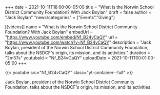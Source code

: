 +++
date = 2021-10-11T18:00:00-05:00
title = "What is the Norwin School District Community Foundation? With Jack Boylan"
draft = false
author = "Jack Boylan"
"news/categories" = ["Events","Giving"]

[[videos]]
  name        = "What is the Norwin School District Community Foundation? With Jack Boylan"
  embedUrl    = "https://www.youtube.com/embed/Nf_B24vCaQY"
  url         = "https://www.youtube.com/watch?v=Nf_B24vCaQY"
  description = "Jack Boylan, president of the Norwin School District Community Foundation, talks about the NSDCF's origin, its mission, and its activities."
  duration    = "2m57s"
  youtubeId   = "Nf_B24vCaQY"
  uploadDate  = 2021-10-11T00:01:00-05:00
+++

{{< youtube src="Nf_B24vCaQY" class="yt-container--full" >}}

Jack Boylan, president of the Norwin School District Community Foundation, talks about the NSDCF's origin, its mission, and its activities.
